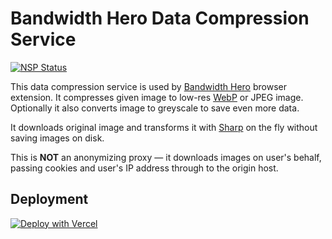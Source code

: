 # Bandwidth Hero Data Compression Service

[![NSP Status](https://nodesecurity.io/orgs/bandwidth-hero/projects/1f035cf0-00f2-43db-9bc0-8e39adb24642/badge)](https://nodesecurity.io/orgs/bandwidth-hero/projects/1f035cf0-00f2-43db-9bc0-8e39adb24642)

This data compression service is used by
[Bandwidth Hero](https://github.com/ayastreb/bandwidth-hero) browser extension. It compresses given
image to low-res [WebP](https://developers.google.com/speed/webp/) or JPEG image. Optionally it also
converts image to greyscale to save even more data.

It downloads original image and transforms it with [Sharp](https://github.com/lovell/sharp) on the
fly without saving images on disk.

This is **NOT** an anonymizing proxy &mdash; it downloads images on user's behalf, passing cookies
and user's IP address through to the origin host.

## Deployment

[![Deploy with Vercel](https://vercel.com/button)](https://vercel.com/new/clone?repository-url=https://github.com/t0ny54/bandwidth-hero-proxy2)
